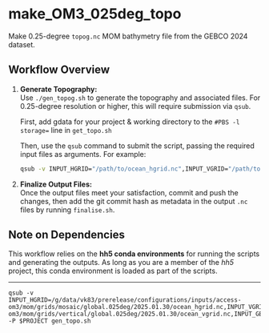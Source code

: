 # make_OM3_025deg_topo

Make 0.25-degree `topog.nc` MOM bathymetry file from the GEBCO 2024 dataset.

## Workflow Overview

1. **Generate Topography:**  
   Use `./gen_topog.sh` to generate the topography and associated files. For 0.25-degree resolution or higher, this will require submission via `qsub`.

   First, add gdata for your project & working directory to the `#PBS -l storage=` line in `get_topo.sh`

   Then, use the `qsub` command to submit the script, passing the required input files as arguments. For example:  
   ```bash
   qsub -v INPUT_HGRID="/path/to/ocean_hgrid.nc",INPUT_VGRID="/path/to/ocean_vgrid.nc",INPUT_GBCO="/path/to/GEBCO_2024.nc" -P $PROJECT gen_topo.sh
   ```

2. **Finalize Output Files:**  
   Once the output files meet your satisfaction, commit and push the changes, then add the git commit hash as metadata in the output `.nc` files by running `finalise.sh`.

## Note on Dependencies  

This workflow relies on the **hh5 conda environments** for running the scripts and generating the outputs. As long as you are a member of the _hh5_ project, this conda environment is loaded as part of the scripts.

--- 

```
qsub -v INPUT_HGRID=/g/data/vk83/prerelease/configurations/inputs/access-om3/mom/grids/mosaic/global.025deg/2025.01.30/ocean_hgrid.nc,INPUT_VGRID=/g/data/vk83/prerelease/configurations/inputs/access-om3/mom/grids/vertical/global.025deg/2025.01.30/ocean_vgrid.nc,INPUT_GBCO=/g/data/ik11/inputs/GEBCO_2024/GEBCO_2024.nc -P $PROJECT gen_topo.sh
```
